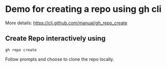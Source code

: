 # Demo for creating a repo using gh cli

More details: https://cli.github.com/manual/gh_repo_create

## Create Repo interactively using

```
gh repo create
```

Follow prompts and choose to clone the repo locally.
